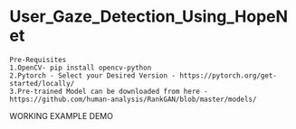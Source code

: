 # User_Gaze_Detection_Using_HopeNet

    Pre-Requisites
    1.OpenCV- pip install opencv-python
    2.Pytorch - Select your Desired Version - https://pytorch.org/get-started/locally/
    3.Pre-trained Model can be downloaded from here - https://github.com/human-analysis/RankGAN/blob/master/models/

WORKING EXAMPLE DEMO



